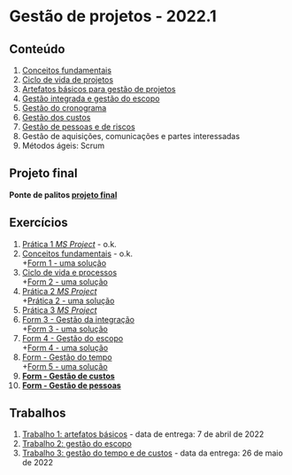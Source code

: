# Gestão de projetos - 2022.1

## Conteúdo
1. [Conceitos fundamentais](pjto_aulas/pjto_1.pdf)
2. [Ciclo de vida de projetos](pjto_aulas/pjto_2.pdf)
3. [Artefatos básicos para gestão de projetos](pjto_aulas/pjto_3.pdf)
4. [Gestão integrada e gestão do escopo](pjto_aulas/pjto_4.pdf)
5. [Gestão do cronograma](pjto_aulas/pjto_5.pdf)
6. [Gestão dos custos](pjto_aulas/pjto_6.pdf)
7. [Gestão de pessoas e de riscos](pjto_aulas/pjto_7.pdf)
8. Gestão de aquisições, comunicações e partes interessadas
9. Métodos ágeis: Scrum

## Projeto final
**Ponte de palitos [projeto final](pjto_projeto_final.pdf)**

## Exercícios

1. [Prática 1 *MS Project*](pjto_aulas/pratica1_msproject.md) - o.k.
2. [Conceitos fundamentais](https://forms.gle/o837NnA29qcVmz796) - o.k.  
+[Form 1 - uma solução](pjto_aulas/Form_conceitos_iniciais.pdf)
3. [Ciclo de vida e processos](https://forms.gle/xryaYDTNHqzEX9a47)  
+[Form 2 - uma solução](pjto_aulas/Form_ciclo_de_vida.pdf)
4. [Prática 2 *MS Project*](pjto_aulas/pratica2_msproject.md)  
+[Prática 2 - uma solução](pjto_aulas/pjto_pratica2.mpp)
5. [Prática 3 *MS Project*](pjto_aulas/pratica3_msproject.md)
6. [Form 3 - Gestão da integração](https://forms.gle/HUC4BxwVMno2wAhp8)  
+[Form 3 - uma solução](pjto_aulas/Form_integracao.pdf) 
7. [Form 4 - Gestão do escopo](https://forms.gle/KoYKn6p4CHtsnPZU9)  
+[Form 4 - uma solução](pjto_aulas/Form_escopo.pdf)
8. [Form - Gestão do tempo](https://forms.gle/QqtNozQphBGkPzK48)  
+[Form 5 - uma solução](pjto_aulas/form_gestao_tempo.pdf)
9. **[Form - Gestão de custos](https://forms.gle/2s7eR8iLpceVpLJaA)**
10. **[Form - Gestão de pessoas](https://forms.gle/w8o6qkukthPzB4xm8)**

## Trabalhos

1. [Trabalho 1: artefatos básicos](pjto_aulas/pjto_trabalho_1.pdf) - data de entrega: 7 de abril de 2022
2. [Trabalho 2: gestão do escopo](pjto_aulas/pjto_trabalho_2_AP1.pdf)
3. [Trabalho 3: gestão do tempo e de custos](pjto_aulas/pjto_trabalho_3.pdf) - data da entrega: 26 de maio de 2022
